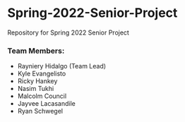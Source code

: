 # Spring-2022-Senior-Project
Repository for Spring 2022 Senior Project

### Team Members:
* Rayniery Hidalgo (Team Lead)
* Kyle Evangelisto
* Ricky Hankey
* Nasim Tukhi
* Malcolm Council
* Jayvee Lacasandile
* Ryan Schwegel
